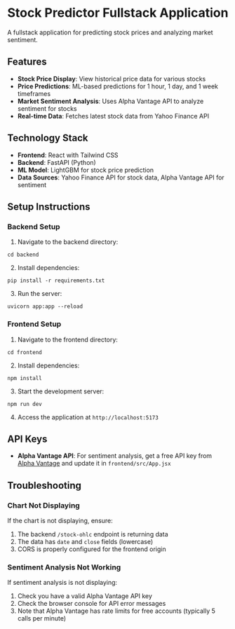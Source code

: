 # Stock Predictor Fullstack Application

A fullstack application for predicting stock prices and analyzing market sentiment.

## Features

- **Stock Price Display**: View historical price data for various stocks
- **Price Predictions**: ML-based predictions for 1 hour, 1 day, and 1 week timeframes
- **Market Sentiment Analysis**: Uses Alpha Vantage API to analyze sentiment for stocks
- **Real-time Data**: Fetches latest stock data from Yahoo Finance API

## Technology Stack

- **Frontend**: React with Tailwind CSS
- **Backend**: FastAPI (Python)
- **ML Model**: LightGBM for stock price prediction
- **Data Sources**: Yahoo Finance API for stock data, Alpha Vantage API for sentiment

## Setup Instructions

### Backend Setup

1. Navigate to the backend directory:
```
cd backend
```

2. Install dependencies:
```
pip install -r requirements.txt
```

3. Run the server:
```
uvicorn app:app --reload
```

### Frontend Setup

1. Navigate to the frontend directory:
```
cd frontend
```

2. Install dependencies:
```
npm install
```

3. Start the development server:
```
npm run dev
```

4. Access the application at `http://localhost:5173`

## API Keys

- **Alpha Vantage API**: For sentiment analysis, get a free API key from [Alpha Vantage](https://www.alphavantage.co/support/#api-key) and update it in `frontend/src/App.jsx`

## Troubleshooting

### Chart Not Displaying

If the chart is not displaying, ensure:
1. The backend `/stock-ohlc` endpoint is returning data
2. The data has `date` and `close` fields (lowercase)
3. CORS is properly configured for the frontend origin

### Sentiment Analysis Not Working

If sentiment analysis is not displaying:
1. Check you have a valid Alpha Vantage API key
2. Check the browser console for API error messages
3. Note that Alpha Vantage has rate limits for free accounts (typically 5 calls per minute)
